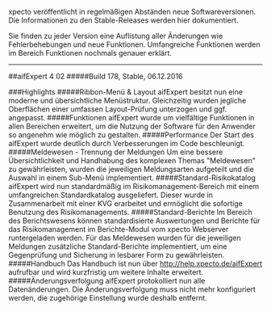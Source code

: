 
xpecto veröffentlicht in regelmäßigen Abständen neue Softwareversionen. Die Informationen zu den Stable-Releases werden hier dokumentiert.

Sie finden zu jeder Version eine Auflistung aller Änderungen wie Fehlerbehebungen und neue Funktionen. Umfangreiche Funktionen werden im Bereich Funktionen nochmals genauer erklärt.


----------

##aifExpert 4 02
#####Build 178, Stable, 06.12.2016

###Highlights
#####Ribbon-Menü & Layout
aifExpert besitzt nun eine moderne und übersichtliche Menüstruktur. Gleichzeitig wurden jegliche Oberflächen einer umfassen Layout-Prüfung unterzogen und ggf. angepasst.
#####Funktionen
aifExpert wurde um vielfältige Funktionen in allen Bereichen erweitert, um die Nutzung der Software für den Anwender so angenehm wie möglich zu gestalten.
#####Performance
Der Start des aifExpert wurde deutlich durch Verbesserungen im Code beschleunigt.
#####Meldewesen - Trennung der Meldungen
Um eine bessere Übersichtlichkeit und Handhabung des komplexen Themas "Meldewesen" zu gewährleisten, wurden die jeweiligen Meldungsarten aufgeteilt und die Auswahl in einem Sub-Menü implementiert. 
#####Standard-Risikokatalog
aifExpert wird nun standardmäßig im Risikomanagement-Bereich mit einem umfangreichen Standardkatalog ausgeliefert. Dieser wurde in Zusammenarbeit mit einer KVG erarbeitet und ermöglicht die sofortige Benutzung des Risikomanagements.
#####Standard-Berichte
Im Bereich des Berichtswesens können standardisierte Auswertungen und Berichte für das Risikomanagement im Berichte-Modul vom xpecto Webserver runtergeladen werden. 
Für das Meldewesen wurden für die jeweiligen Meldungen zusätzliche Standard-Berichte implementiert, um eine Gegenprüfung und Sicherung in lesbarer Form zu gewährleisten. 
#####Handbuch
Das Handbuch ist nun über http://help.xpecto.de/aifExpert aufrufbar und wird kurzfristig um weitere Inhalte erweitert.
#####Änderungsverfolgung
aifExpert protokolliert nun alle Datenänderungen. Die Änderungsverfolgung muss nicht mehr konfiguriert werden, die zugehörige Einstellung wurde deshalb entfernt.

